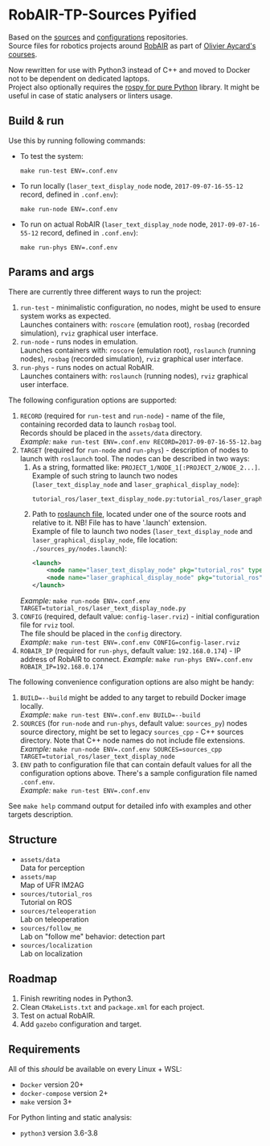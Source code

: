 # RobAIR-TP-Sources Pyified

Based on the [sources](https://gricad-gitlab.univ-grenoble-alpes.fr/boulayen/robair-tp-sources) and [configurations](https://gricad-gitlab.univ-grenoble-alpes.fr/boulayen/robair-tp-config) repositories.  
Source files for robotics projects around [RobAIR](https://github.com/fabMSTICLig/RobAIR) as part of [Olivier Aycard's courses](https://lig-membres.imag.fr/aycard/index.php?&slt=enseignement).

Now rewritten for use with Python3 instead of C++ and moved to Docker not to be dependent on dedicated laptops.  
Project also optionally requires the [rospy for pure Python](https://github.com/rospypi/simple) library.
It might be useful in case of static analysers or linters usage.

## Build & run

Use this by running following commands:
- To test the system:  
  ```shell
  make run-test ENV=.conf.env
  ```
- To run locally (`laser_text_display_node` node, `2017-09-07-16-55-12` record, defined in `.conf.env`):  
  ```shell
  make run-node ENV=.conf.env
  ```
- To run on actual RobAIR (`laser_text_display_node` node, `2017-09-07-16-55-12` record, defined in `.conf.env`):  
  ```shell
  make run-phys ENV=.conf.env
  ```

## Params and args

There are currently three different ways to run the project:
1. `run-test` - minimalistic configuration, no nodes, might be used to ensure system works as expected.  
   Launches containers with: `roscore` (emulation root), `rosbag` (recorded simulation), `rviz` graphical user interface.
2. `run-node` - runs nodes in emulation.  
   Launches containers with: `roscore` (emulation root), `roslaunch` (running nodes), `rosbag` (recorded simulation), `rviz` graphical user interface.
3. `run-phys` - runs nodes on actual RobAIR.  
   Launches containers with: `roslaunch` (running nodes), `rviz` graphical user interface.

The following configuration options are supported:
1. `RECORD` (required for `run-test` and `run-node`) - name of the file, containing recorded data to launch `rosbag` tool.  
   Records should be placed in the `assets/data` directory.  
   _Example:_ `make run-test ENV=.conf.env RECORD=2017-09-07-16-55-12.bag`
2. `TARGET` (required for `run-node` and `run-phys`) - description of nodes to launch with `roslaunch` tool. The nodes can be described in two ways:  
   1. As a string, formatted like: `PROJECT_1/NODE_1[:PROJECT_2/NODE_2...]`.  
      Example of such string to launch two nodes (`laser_text_display_node` and `laser_graphical_display_node`):
      ```text
      tutorial_ros/laser_text_display_node.py:tutorial_ros/laser_graphical_display_node.py
      ```
   2. Path to [roslaunch file](http://wiki.ros.org/roslaunch/XML), located under one of the source roots and relative to it. NB! File has to have '.launch' extension.  
      Example of file to launch two nodes (`laser_text_display_node` and `laser_graphical_display_node`, file location: `./sources_py/nodes.launch`):
      ```xml
      <launch>
	      <node name="laser_text_display_node" pkg="tutorial_ros" type="laser_text_display_node.py" output="screen" />
	      <node name="laser_graphical_display_node" pkg="tutorial_ros" type="laser_graphical_display_node.py" output="screen" />
      </launch>
      ```
   _Example:_ `make run-node ENV=.conf.env TARGET=tutorial_ros/laser_text_display_node.py`
3. `CONFIG` (required, default value: `config-laser.rviz`) - initial configuration file for `rviz` tool.  
   The file should be placed in the `config` directory.  
   _Example:_ `make run-test ENV=.conf.env CONFIG=config-laser.rviz`
4. `ROBAIR_IP` (required for `run-phys`, default value: `192.168.0.174`) - IP address of RobAIR to connect.
   _Example:_ `make run-phys ENV=.conf.env ROBAIR_IP=192.168.0.174`

The following convenience configuration options are also might be handy:
1. `BUILD=--build` might be added to any target to rebuild Docker image locally.  
   _Example:_ `make run-test ENV=.conf.env BUILD=--build`
2. `SOURCES` (for `run-node` and `run-phys`, default value: `sources_py`) nodes source directory, might be set to legacy `sources_cpp` - C++ sources directory.
   Note that C++ node names do not include file extensions.
   _Example:_ `make run-node ENV=.conf.env SOURCES=sources_cpp TARGET=tutorial_ros/laser_text_display_node`
3. `ENV` path to configuration file that can contain default values for all the configuration options above.
   There's a sample configuration file named `.conf.env`.  
   _Example:_ `make run-test ENV=.conf.env`

See `make help` command output for detailed info with examples and other targets description.

## Structure

- `assets/data`  
  Data for perception
- `assets/map`  
  Map of UFR IM2AG
- `sources/tutorial_ros`  
  Tutorial on ROS
- `sources/teleoperation`  
  Lab on teleoperation
- `sources/follow_me`  
  Lab on "follow me" behavior: detection part
- `sources/localization`  
  Lab on localization

## Roadmap

1. Finish rewriting nodes in Python3.
2. Clean `CMakeLists.txt` and `package.xml` for each project.
3. Test on actual RobAIR.
4. Add `gazebo` configuration and target.

## Requirements

All of this *should* be available on every Linux + WSL:
- `Docker` version 20+
- `docker-compose` version 2+
- `make` version 3+

For Python linting and static analysis:
- `python3` version 3.6-3.8
